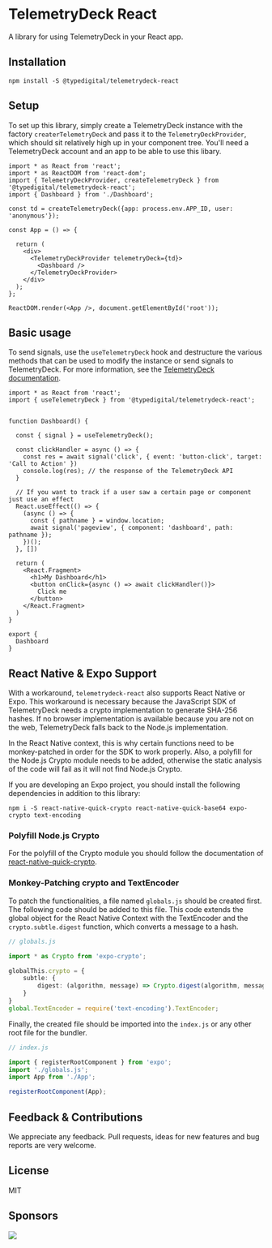 # TelemetryDeck React
A library for using TelemetryDeck in your React app.

## Installation

```shell
npm install -S @typedigital/telemetrydeck-react
```

## Setup

To set up this library, simply create a TelemetryDeck instance with the factory `createrTelemetryDeck` and pass it to the `TelemetryDeckProvider`, which should sit relatively high up in your component tree. You'll need a TelemetryDeck account and an app to be able to use this libary.

```tsx
import * as React from 'react';
import * as ReactDOM from 'react-dom';
import { TelemetryDeckProvider, createTelemetryDeck } from '@typedigital/telemetrydeck-react';
import { Dashboard } from './Dashboard';

const td = createTelemetryDeck({app: process.env.APP_ID, user: 'anonymous'});

const App = () => {

  return (
    <div>
      <TelemetryDeckProvider telemetryDeck={td}>
        <Dashboard />
      </TelemetryDeckProvider>
    </div>
  );
};

ReactDOM.render(<App />, document.getElementById('root'));
```

## Basic usage

To send signals, use the `useTelemetryDeck` hook and destructure the various methods that can be used to modify the instance or send signals to TelemetryDeck.
For more information, see the [TelemetryDeck documentation](https://telemetrydeck.com/docs/).

```tsx
import * as React from 'react';
import { useTelemetryDeck } from '@typedigital/telemetrydeck-react';


function Dashboard() {

  const { signal } = useTelemetryDeck();

  const clickHandler = async () => {
    const res = await signal('click', { event: 'button-click', target: 'Call to Action' })
    console.log(res); // the response of the TelemetryDeck API
  }

  // If you want to track if a user saw a certain page or component just use an effect
  React.useEffect(() => {
    (async () => {
      const { pathname } = window.location;
      await signal('pageview', { component: 'dashboard', path: pathname });
    })();
  }, [])

  return (
    <React.Fragment>
      <h1>My Dashboard</h1>
      <button onClick={async () => await clickHandler()}>
        Click me
      </button>
    </React.Fragment>
  )
}

export {
  Dashboard
}
```

##  React Native & Expo Support

With a workaround, `telemetrydeck-react` also supports React Native or Expo.
This workaround is necessary because the JavaScript SDK of TelemetryDeck needs a crypto implementation to generate SHA-256 hashes. If no browser implementation is available because you are not on the web, TelemetryDeck falls back to the Node.js implementation.

In the React Native context, this is why certain functions need to be monkey-patched in order for the SDK to work properly. Also, a polyfill for the Node.js Crypto module needs to be added, otherwise the static analysis of the code will fail as it will not find Node.js Crypto.

If you are developing an Expo project, you should install the following dependencies in addition to this library:

```shell
npm i -S react-native-quick-crypto react-native-quick-base64 expo-crypto text-encoding
```

### Polyfill Node.js Crypto

For the polyfill of the Crypto module you should follow the documentation of [react-native-quick-crypto](https://github.com/margelo/react-native-quick-crypto).

### Monkey-Patching crypto and TextEncoder

To patch the functionalities, a file named `globals.js` should be created first. The following code should be added to this file. This code extends the global object for the React Native Context with the TextEncoder and the `crypto.subtle.digest` function, which converts a message to a hash.

```ts
// globals.js

import * as Crypto from 'expo-crypto';

globalThis.crypto = {
    subtle: {
        digest: (algorithm, message) => Crypto.digest(algorithm, message)
    }
}
global.TextEncoder = require('text-encoding').TextEncoder;
```

Finally, the created file should be imported into the `index.js` or any other root file for the bundler.

```js
// index.js

import { registerRootComponent } from 'expo';
import './globals.js';
import App from './App';

registerRootComponent(App);
```


## Feedback & Contributions
We appreciate any feedback.
Pull requests, ideas for new features and bug reports are very welcome.

## License
MIT

## Sponsors

[<img src="	https://typedig.uber.space/assets/25919b6c-8028-451f-a019-913af2004cff" />](https://typedigital.de)
